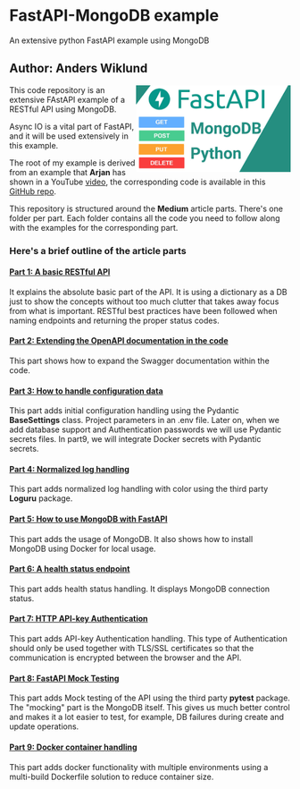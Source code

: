 # FastAPI-MongoDB example

An extensive python FastAPI example using MongoDB

## Author: Anders Wiklund

<img width="55%" align="right" src="part2/src/apidocs/fastapi_mongo.png"/>

This code repository is an extensive FAstAPI example of a RESTful API using MongoDB.

Async IO is a vital part of FastAPI, and it will be used extensively in this example.

The root of my example is derived from an example that **Arjan** has shown in a YouTube
[video](https://www.youtube.com/watch?v=SORiTsvnU28), the corresponding code is available in this
[GitHub repo](https://github.com/ArjanCodes/2023-fastapi).

This repository is structured around the **Medium** article parts.
There's one folder per part.
Each folder contains all the code you need to follow along with the examples for the corresponding part.

### Here's a brief outline of the article parts

#### [Part 1: A basic RESTful API](https://medium.com/@wilde.consult/extensive-fastapi-with-mongodb-example-part1-ceff58e16f94)

It explains the absolute basic part of the API.
It is using a dictionary as a DB just to show the concepts without too much clutter that takes away focus from what
is important.
RESTful best practices have been followed when naming endpoints and returning the proper status codes.

#### [Part 2: Extending the OpenAPI documentation in the code](https://medium.com/@wilde.consult/extensive-fastapi-with-mongodb-example-part2-22fc3255ea97)

This part shows how to expand the Swagger documentation within the code.

#### [Part 3: How to handle configuration data](https://medium.com/@wilde.consult/extensive-fastapi-with-mongodb-example-part3-b6d1a7d97692)

This part adds initial configuration handling using the Pydantic **BaseSettings** class.
Project parameters in an
.env file.
Later on, when we add database support and Authentication passwords we will use Pydantic secrets files.
In part9, we will integrate Docker secrets with Pydantic secrets.

#### [Part 4: Normalized log handling](https://medium.com/@wilde.consult/extensive-fastapi-with-mongodb-example-part4-8fa4572bbc0)

This part adds normalized log handling with color using the third party **Loguru** package.

#### [Part 5: How to use MongoDB with FastAPI](https://medium.com/@wilde.consult/extensive-fastapi-with-mongodb-example-part5-ba057abf97e5)

This part adds the usage of MongoDB. It also shows how to install MongoDB using Docker for local usage.

#### [Part 6: A health status endpoint](https://medium.com/@wilde.consult/extensive-fastapi-with-mongodb-example-part6-c88f40846684)

This part adds health status handling. It displays MongoDB connection status.

#### [Part 7: HTTP API-key Authentication](https://medium.com/@wilde.consult/extensive-fastapi-with-mongodb-example-part7-166723102498)

This part adds API-key Authentication handling.
This type of Authentication should only be used together
with TLS/SSL certificates so that the communication is encrypted between the browser and the API.

#### [Part 8: FastAPI Mock Testing](https://medium.com/@wilde.consult/extensive-fastapi-with-mongodb-example-part8-6aa6647894cb)

This part adds Mock testing of the API using the third party **pytest** package. The
"mocking" part is the MongoDB itself. This gives us much better control and makes it a lot
easier to test, for example, DB failures during create and update operations.

#### [Part 9: Docker container handling](https://medium.com/@wilde.consult/extensive-fastapi-with-mongodb-example-part9-b1cf673026b2)

This part adds docker functionality with multiple environments using a multi-build Dockerfile solution
to reduce container size.
